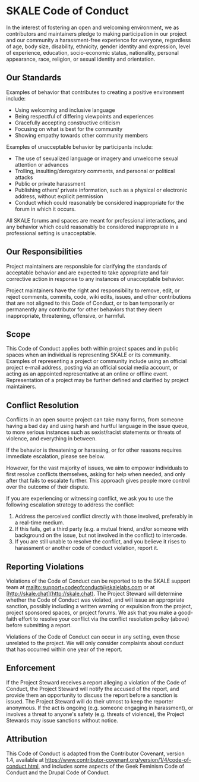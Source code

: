 # SKALE Code of Conduct

In the interest of fostering an open and welcoming environment, we as contributors and maintainers pledge to making participation in our project and our community a harassment-free experience for everyone, regardless of age, body size, disability, ethnicity, gender identity and expression, level of experience, education, socio-economic status, nationality, personal appearance, race, religion, or sexual identity and orientation.

## Our Standards

Examples of behavior that contributes to creating a positive environment include:

-   Using welcoming and inclusive language
-   Being respectful of differing viewpoints and experiences
-   Gracefully accepting constructive criticism
-   Focusing on what is best for the community
-   Showing empathy towards other community members

Examples of unacceptable behavior by participants include:

-   The use of sexualized language or imagery and unwelcome sexual attention or
    advances
-   Trolling, insulting/derogatory comments, and personal or political attacks
-   Public or private harassment
-   Publishing others' private information, such as a physical or electronic
    address, without explicit permission
-   Conduct which could reasonably be considered inappropriate for the forum in which it occurs.

All SKALE forums and spaces are meant for professional interactions, and any behavior which could reasonably be considered inappropriate in a professional setting is unacceptable.

## Our Responsibilities

Project maintainers are responsible for clarifying the standards of acceptable behavior and are expected to take appropriate and fair corrective action in response to any instances of unacceptable behavior.

Project maintainers have the right and responsibility to remove, edit, or reject comments, commits, code, wiki edits, issues, and other contributions that are not aligned to this Code of Conduct, or to ban temporarily or permanently any contributor for other behaviors that they deem inappropriate, threatening, offensive, or harmful.

## Scope

This Code of Conduct applies both within project spaces and in public spaces when an individual is representing SKALE or its community. Examples of representing a project or community include using an official project e-mail address, posting via an official social media account, or acting as an appointed representative at an online or offline event. Representation of a project may be further defined and clarified by project maintainers.

## Conflict Resolution

Conflicts in an open source project can take many forms, from someone having a bad day and using harsh and hurtful language in the issue queue, to more serious instances such as sexist/racist statements or threats of violence, and everything in between.

If the behavior is threatening or harassing, or for other reasons requires immediate escalation, please see below.

However, for the vast majority of issues, we aim to empower individuals to first resolve conflicts themselves, asking for help when needed, and only after that fails to escalate further. This approach gives people more control over the outcome of their dispute.

If you are experiencing or witnessing conflict, we ask you to use the following escalation strategy to address the conflict:

1.  Address the perceived conflict directly with those involved, preferably in a real-time medium.
2.  If this fails, get a third party (e.g. a mutual friend, and/or someone with background on the issue, but not involved in the conflict) to intercede.
3.  If you are still unable to resolve the conflict, and you believe it rises to harassment or another code of conduct violation, report it.

## Reporting Violations

Violations of the Code of Conduct can be reported to to the SKALE support team at <mailto:support+codeofconduct@skalelabs.com> or at [http://skale.chat](http://skale.chat). The Project Steward will determine whether the Code of Conduct was violated, and will issue an appropriate sanction, possibly including a written warning or expulsion from the project, project sponsored spaces, or project forums. We ask that you make a good-faith effort to resolve your conflict via the conflict resolution policy (above) before submitting a report.

Violations of the Code of Conduct can occur in any setting, even those unrelated to the project. We will only consider complaints about conduct that has occurred within one year of the report.

## Enforcement

If the Project Steward receives a report alleging a violation of the Code of Conduct, the Project Steward will notify the accused of the report, and provide them an opportunity to discuss the report before a sanction is issued. The Project Steward will do their utmost to keep the reporter anonymous. If the act is ongoing (e.g. someone engaging in harassment), or involves a threat to anyone's safety (e.g. threats of violence), the Project Stewards may issue sanctions without notice. 

## Attribution

This Code of Conduct is adapted from the Contributor Covenant, version 1.4,
available at <https://www.contributor-covenant.org/version/1/4/code-of-conduct.html>, and includes some aspects of the Geek Feminism Code of Conduct and the Drupal Code of Conduct.
